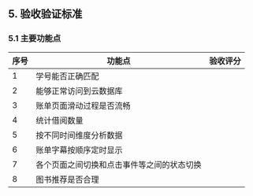 ## 5. 验收验证标准

### 5.1 主要功能点

| 序号 | 功能点                                     | 验收评分 |
| ---- | ------------------------------------------ | -------- |
| 1    | 学号能否正确匹配                           |          |
| 2    | 能够正常访问到云数据库                     |          |
| 3    | 账单页面滑动过程是否流畅                   |          |
| 4    | 统计借阅数量                               |          |
| 5    | 按不同时间维度分析数据                     |          |
| 6    | 账单字幕按顺序定时显示                     |          |
| 7    | 各个页面之间切换和点击事件等之间的状态切换 |          |
| 8    | 图书推荐是否合理                           |          |
